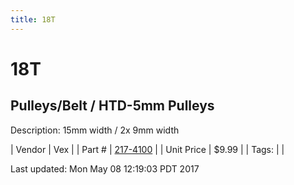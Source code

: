 ```yaml
---
title: 18T
---
```


# 18T
## Pulleys/Belt / HTD-5mm Pulleys
Description: 	15mm width / 2x 9mm width 

| Vendor | Vex | 
| Part # | [217-4100](http://www.vexrobotics.com/vexpro/motion/belts-and-pulleys/htdpulleys.html) | 
| Unit Price | $9.99 | 
| Tags: |  | 

Last updated: Mon May 08 12:19:03 PDT 2017